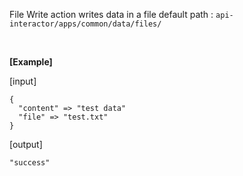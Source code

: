   File Write action writes data in a file
  default path : `api-interactor/apps/common/data/files/`

  <br/>

  **[Example]**

  [input]
  ```
  {
    "content" => "test data"
    "file" => "test.txt"
  }
  ```

  [output]
  ```
  "success"
  ```
